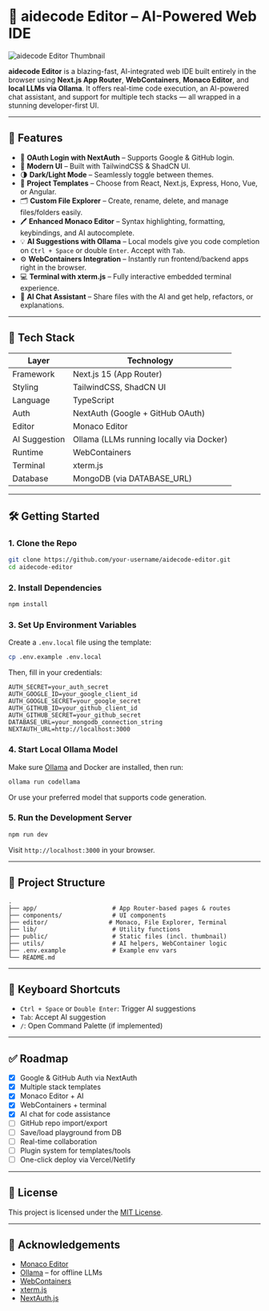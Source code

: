 # 🧠 aidecode Editor – AI-Powered Web IDE

![aidecode Editor Thumbnail](public/aide-code-editor-thumbnail.svg)

**aidecode Editor** is a blazing-fast, AI-integrated web IDE built entirely in the browser using **Next.js App Router**, **WebContainers**, **Monaco Editor**, and **local LLMs via Ollama**. It offers real-time code execution, an AI-powered chat assistant, and support for multiple tech stacks — all wrapped in a stunning developer-first UI.

---

## 🚀 Features

- 🔐 **OAuth Login with NextAuth** – Supports Google & GitHub login.
- 🎨 **Modern UI** – Built with TailwindCSS & ShadCN UI.
- 🌗 **Dark/Light Mode** – Seamlessly toggle between themes.
- 🧱 **Project Templates** – Choose from React, Next.js, Express, Hono, Vue, or Angular.
- 🗂️ **Custom File Explorer** – Create, rename, delete, and manage files/folders easily.
- 🖊️ **Enhanced Monaco Editor** – Syntax highlighting, formatting, keybindings, and AI autocomplete.
- 💡 **AI Suggestions with Ollama** – Local models give you code completion on `Ctrl + Space` or double `Enter`. Accept with `Tab`.
- ⚙️ **WebContainers Integration** – Instantly run frontend/backend apps right in the browser.
- 💻 **Terminal with xterm.js** – Fully interactive embedded terminal experience.
- 🤖 **AI Chat Assistant** – Share files with the AI and get help, refactors, or explanations.

---

## 🧱 Tech Stack

| Layer         | Technology                                   |
|---------------|----------------------------------------------|
| Framework     | Next.js 15 (App Router)                      |
| Styling       | TailwindCSS, ShadCN UI                       |
| Language      | TypeScript                                   |
| Auth          | NextAuth (Google + GitHub OAuth)             |
| Editor        | Monaco Editor                                |
| AI Suggestion | Ollama (LLMs running locally via Docker)     |
| Runtime       | WebContainers                                |
| Terminal      | xterm.js                                     |
| Database      | MongoDB (via DATABASE_URL)                   |

---

## 🛠️ Getting Started

### 1. Clone the Repo

```bash
git clone https://github.com/your-username/aidecode-editor.git
cd aidecode-editor
````

### 2. Install Dependencies

```bash
npm install
```

### 3. Set Up Environment Variables

Create a `.env.local` file using the template:

```bash
cp .env.example .env.local
```

Then, fill in your credentials:

```env
AUTH_SECRET=your_auth_secret
AUTH_GOOGLE_ID=your_google_client_id
AUTH_GOOGLE_SECRET=your_google_secret
AUTH_GITHUB_ID=your_github_client_id
AUTH_GITHUB_SECRET=your_github_secret
DATABASE_URL=your_mongodb_connection_string
NEXTAUTH_URL=http://localhost:3000
```

### 4. Start Local Ollama Model

Make sure [Ollama](https://ollama.com/) and Docker are installed, then run:

```bash
ollama run codellama
```

Or use your preferred model that supports code generation.

### 5. Run the Development Server

```bash
npm run dev
```

Visit `http://localhost:3000` in your browser.

---

## 📁 Project Structure

```
.
├── app/                     # App Router-based pages & routes
├── components/              # UI components
├── editor/                 # Monaco, File Explorer, Terminal
├── lib/                     # Utility functions
├── public/                  # Static files (incl. thumbnail)
├── utils/                   # AI helpers, WebContainer logic
├── .env.example             # Example env vars
└── README.md
```

---

## 🎯 Keyboard Shortcuts

* `Ctrl + Space` or `Double Enter`: Trigger AI suggestions
* `Tab`: Accept AI suggestion
* `/`: Open Command Palette (if implemented)

---

## ✅ Roadmap

* [x] Google & GitHub Auth via NextAuth
* [x] Multiple stack templates
* [x] Monaco Editor + AI
* [x] WebContainers + terminal
* [x] AI chat for code assistance
* [ ] GitHub repo import/export
* [ ] Save/load playground from DB
* [ ] Real-time collaboration
* [ ] Plugin system for templates/tools
* [ ] One-click deploy via Vercel/Netlify

---

## 📄 License

This project is licensed under the [MIT License](LICENSE).

---

## 🙏 Acknowledgements

* [Monaco Editor](https://microsoft.github.io/monaco-editor/)
* [Ollama](https://ollama.com/) – for offline LLMs
* [WebContainers](https://webcontainers.io/)
* [xterm.js](https://xtermjs.org/)
* [NextAuth.js](https://next-auth.js.org/)

```

